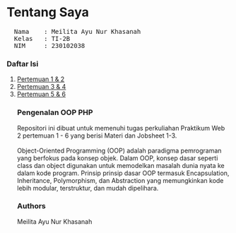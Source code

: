 # Tentang Saya
<pre>
  Nama    : Meilita Ayu Nur Khasanah
  Kelas   : TI-2B
  NIM     : 230102038
</pre>

<h3>Daftar Isi</h3>
<ol>
<li><a href="PWEB-2/Pertemuan1&2">Pertemuan 1 & 2</a></li>
<li><a href="PWEB-2/Pertemuan3&4">Pertemuan 3 & 4</a></li>
<li><a href="PWEB-2/Pertemuan5&6">Pertemuan 5 & 6</a></li>



<h3>Pengenalan OOP PHP</h3>
Repositori ini dibuat untuk memenuhi tugas perkuliahan Praktikum Web 2 pertemuan 1 - 6 yang berisi Materi dan Jobsheet 1-3.<br><br>
Object-Oriented Programming (OOP) adalah paradigma pemrograman yang
berfokus pada konsep objek. Dalam OOP, konsep dasar seperti class dan object
digunakan untuk memodelkan masalah dunia nyata ke dalam kode program. Prinsip
prinsip dasar OOP termasuk Encapsulation, Inheritance, Polymorphism, dan
Abstraction yang memungkinkan kode lebih modular, terstruktur, dan mudah
dipelihara.

<h3>Authors</h3>
Meilita Ayu Nur Khasanah
